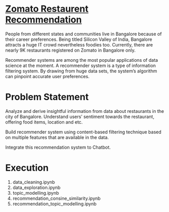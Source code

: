 # [Zomato Restaurent Recommendation](https://github.com/NagaSireeshaChinthala/Zomato_Restaurent_Recommendation)
People from different states and communities live in Bangalore because of their career preferences. Being titled Silicon Valley of India, Bangalore attracts a huge IT crowd nevertheless foodies too. Currently, there are nearly 9K restaurants registered on Zomato in Bangalore only. 

Recommender systems are among the most popular applications of data science at the moment. A recommender system is a type of information filtering system. By drawing from huge data sets, the system’s algorithm can pinpoint accurate user preferences.

# Problem Statement
Analyze and derive insightful information from data about restaurants in the city of Bangalore. Understand users’ sentiment towards the restaurant, offering food items, location and etc.

Build recommender system using content-based filtering technique based on multiple features that are available in the data.

Integrate this recommendation system to Chatbot.


# Execution
1. data_cleaning.ipynb
2. data_exploration.ipynb
3. topic_modelling.ipynb
4. recommendation_consine_similarity.ipynb
5. recommendation_topic_modelling.ipynb
